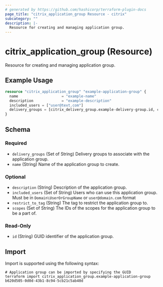 ```yaml
---
# generated by https://github.com/hashicorp/terraform-plugin-docs
page_title: "citrix_application_group Resource - citrix"
subcategory: ""
description: |-
  Resource for creating and managing application group.
---
```


# citrix_application_group (Resource)

Resource for creating and managing application group.

## Example Usage

```terraform
resource "citrix_application_group" "example-application-group" {
  name                    = "example-name"
  description             = "example-description"
  included_users = ["user@text.com"]
  delivery_groups = [citrix_delivery_group.example-delivery-group.id, citrix_delivery_group.example-delivery-group-2.id]
}
```

<!-- schema generated by tfplugindocs -->
## Schema

### Required

- `delivery_groups` (Set of String) Delivery groups to associate with the application group.
- `name` (String) Name of the application group to create.

### Optional

- `description` (String) Description of the application group.
- `included_users` (Set of String) Users who can use this application group. Must be in `Domain\UserOrGroupName` or `user@domain.com` format
- `restrict_to_tag` (String) The tag to restrict the application group to.
- `scopes` (Set of String) The IDs of the scopes for the application group to be a part of.

### Read-Only

- `id` (String) GUID identifier of the application group.

## Import

Import is supported using the following syntax:

```shell
# Application group can be imported by specifying the GUID
terraform import citrix_application_group.example-application-group b620d505-0d0d-43b1-8c94-5cb21c5ab40d
```
